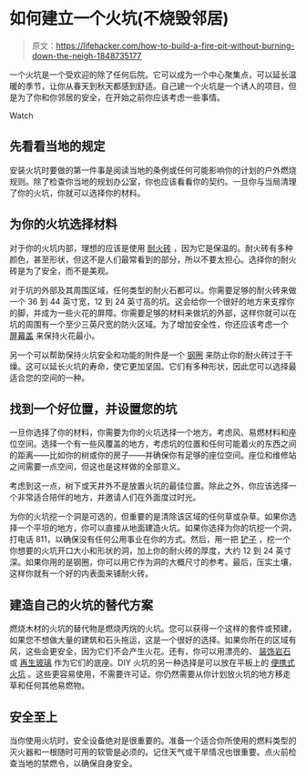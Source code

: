 # 如何建立一个火坑(不烧毁邻居)

> 原文：<https://lifehacker.com/how-to-build-a-fire-pit-without-burning-down-the-neigh-1848735177>

一个火坑是一个受欢迎的除了任何后院。它可以成为一个中心聚集点，可以延长温暖的季节，让你从春天到秋天都感到舒适。自己建一个火坑是一个诱人的项目，但是为了你和你邻居的安全，在开始之前你应该考虑一些事情。

Watch

## 先看看当地的规定

安装火坑时要做的第一件事是阅读当地的条例或任何可能影响你的计划的户外燃烧规则。除了检查你当地的规划办公室，你也应该看看你的契约。一旦你与当局清理了你的火坑，你就可以选择你的材料。

## 为你的火坑选择材料

对于你的火坑内部，理想的应该是使用 [耐火砖](https://www.acehardware.com/departments/heating-and-cooling/fireplaces/fireplace-accessories/4509162?store=18170) ，因为它是保温的。耐火砖有多种颜色，甚至形状，但这不是人们最常看到的部分，所以不要太担心。选择你的耐火砖是为了安全，而不是美观。

对于坑的外部及其周围区域，任何类型的耐火石都可以。你需要足够的耐火砖来做一个 36 到 44 英寸宽，12 到 24 英寸高的坑。这会给你一个很好的地方来支撑你的脚，并成为一些火花的屏障。你需要足够的材料来做坑的外部，这样你就可以在坑的周围有一个至少三英尺宽的防火区域。为了增加安全性，你还应该考虑一个 [屏幕盖](https://www.buildclub.com/product/bc0_412579433) 来保持火花最小。

另一个可以帮助保持火坑安全和功能的附件是一个 [钢圈](https://www.bedbathandbeyond.com/store/product/round-fire-pit-ring-in-iron/5252530?skuId=66464303&mcid=OS_googlepla) 来防止你的耐火砖过于干燥。这可以延长火坑的寿命，使它更加坚固。它们有多种形状，因此您可以选择最适合您的空间的一种。

## 找到一个好位置，并设置您的坑

一旦你选择了你的材料，你需要为你的火坑选择一个地方。考虑风、易燃材料和座位空间。选择一个有一些风覆盖的地方，考虑坑的位置和任何可能着火的东西之间的距离——比如你的树或你的房子——并确保你有足够的座位空间。座位和维修站之间需要一点空间，但这也是这样做的全部意义。

考虑到这一点，树下或天井外不是放置火坑的最佳位置。除此之外，你应该选择一个非常适合陪伴的地方，并邀请人们在外面度过时光。

为你的火坑挖一个洞是可选的，但重要的是清除该区域的任何草或杂草。如果你选择一个平坦的地方，你可以直接从地面建造火坑。如果你选择为你的坑挖一个洞，打电话 811，以确保没有任何公用事业在你的方式。然后，用一把 [铲子](https://www.lowes.com/pd/Truper-45-in-Wood-Long-handle-Digging-Shovel/3060031?cm_mmc=shp-_-c-_-prd-_-sol-_-ggl-_-LIA_SOL_242_Tools-Watering-Storage-Sheds-_-3060031-_-local-_-0-_-0&ds_rl=1286981&gclid=CjwKCAjwxZqSBhAHEiwASr9n9Dgkotl2isTHQIiLeQt4HH2Egkm-qtcdK1ZQUzHfJwtEDvxsEPaBmRoCalwQAvD_BwE&gclsrc=aw.ds) ，挖一个你想要的火坑开口大小和形状的洞，加上你的耐火砖的厚度，大约 12 到 24 英寸深。如果你用的是钢圈，你可以用它作为洞的大概尺寸的参考。最后，压实土壤，这样你就有一个好的内表面来铺耐火砖。

## 建造自己的火坑的替代方案

燃烧木材的火坑的替代物是燃烧丙烷的火坑。您可以获得一个这样的套件或预建，如果您不想做大量的建筑和石头拖运，这是一个很好的选择。如果你所在的区域有风，这些会更安全，因为它们不会产生火花。还有，你可以用漂亮的、 [装饰岩石](https://www.buildclub.com/product/bc0_416258189) 或 [再生玻璃](https://www.lowes.com/pd/Exotic-Glass-10-lbs-1-2-in-or-Greater-Green-Aqua-Gas-Fire-Pit-Fire-Glass/50249323?user=shopping) 作为它们的底座。DIY 火坑的另一种选择是可以放在平板上的 [便携式火坑](https://www.homedepot.com/p/Best-Choice-Products-19-5-in-W-x-14-75-in-H-Round-Steel-Wood-Fire-Pit-with-Poker-SKY5084/316313376?source=shoppingads&locale=en-US) 。这些更容易使用，不需要许可证。你仍然需要从你计划放火坑的地方移走草和任何其他易燃物。

## 安全至上

当你使用火坑时，安全设备绝对是很重要的。准备一个适合你所使用的燃料类型的灭火器和一根随时可用的软管是必须的。记住天气或干旱情况也很重要。点火前检查当地的禁燃令，以确保自身安全。